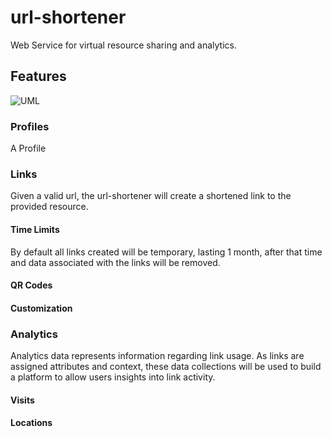 # url-shortener

Web Service for virtual resource sharing and analytics.

## Features

![UML](./public/assets/images/uml)

### Profiles

A Profile

### Links

Given a valid url, the url-shortener will create a shortened link to the provided resource.

#### Time Limits

By default all links created will be temporary, lasting 1 month, after that time and data associated with the links will be removed.

#### QR Codes

#### Customization

### Analytics

Analytics data represents information regarding link usage.  As links are assigned attributes and context, these data collections will be used to build a platform to allow users insights into link activity.

#### Visits

#### Locations
